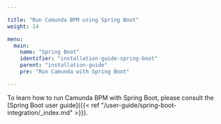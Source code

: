 ```yaml
---

title: "Run Camunda BPM using Spring Boot"
weight: 24

menu:
  main:
    name: "Spring Boot"
    identifier: "installation-guide-spring-boot"
    parent: "installation-guide"
    pre: "Run Camunda with Spring Boot"

---
```


To learn how to run Camunda BPM with Spring Boot, please consult the [Spring Boot user guide]({{< ref "/user-guide/spring-boot-integration/_index.md" >}}).
